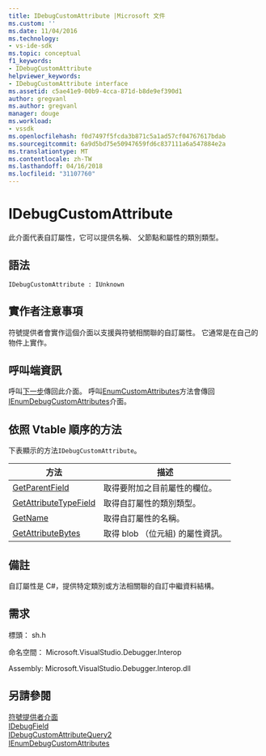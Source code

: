 ```yaml
---
title: IDebugCustomAttribute |Microsoft 文件
ms.custom: ''
ms.date: 11/04/2016
ms.technology:
- vs-ide-sdk
ms.topic: conceptual
f1_keywords:
- IDebugCustomAttribute
helpviewer_keywords:
- IDebugCustomAttribute interface
ms.assetid: c5ae41e9-00b9-4cca-871d-b8de9ef390d1
author: gregvanl
ms.author: gregvanl
manager: douge
ms.workload:
- vssdk
ms.openlocfilehash: f0d7497f5fcda3b871c5a1ad57cf04767617bdab
ms.sourcegitcommit: 6a9d5bd75e50947659fd6c837111a6a547884e2a
ms.translationtype: MT
ms.contentlocale: zh-TW
ms.lasthandoff: 04/16/2018
ms.locfileid: "31107760"
---
```

# <a name="idebugcustomattribute"></a>IDebugCustomAttribute
此介面代表自訂屬性，它可以提供名稱、 父節點和屬性的類別類型。  
  
## <a name="syntax"></a>語法  
  
```  
IDebugCustomAttribute : IUnknown  
```  
  
## <a name="notes-for-implementers"></a>實作者注意事項  
 符號提供者會實作這個介面以支援與符號相關聯的自訂屬性。 它通常是在自己的物件上實作。  
  
## <a name="notes-for-callers"></a>呼叫端資訊  
 呼叫[下一步](../../../extensibility/debugger/reference/ienumdebugcustomattributes-next.md)傳回此介面。 呼叫[EnumCustomAttributes](../../../extensibility/debugger/reference/idebugcustomattributequery2-enumcustomattributes.md)方法會傳回[IEnumDebugCustomAttributes](../../../extensibility/debugger/reference/ienumdebugcustomattributes.md)介面。  
  
## <a name="methods-in-vtable-order"></a>依照 Vtable 順序的方法  
 下表顯示的方法`IDebugCustomAttribute`。  
  
|方法|描述|  
|------------|-----------------|  
|[GetParentField](../../../extensibility/debugger/reference/idebugcustomattribute-getparentfield.md)|取得要附加之目前屬性的欄位。|  
|[GetAttributeTypeField](../../../extensibility/debugger/reference/idebugcustomattribute-getattributetypefield.md)|取得自訂屬性的類別類型。|  
|[GetName](../../../extensibility/debugger/reference/idebugcustomattribute-getname.md)|取得自訂屬性的名稱。|  
|[GetAttributeBytes](../../../extensibility/debugger/reference/idebugcustomattribute-getattributebytes.md)|取得 blob （位元組) 的屬性資訊。|  
  
## <a name="remarks"></a>備註  
 自訂屬性是 C#，提供特定類別或方法相關聯的自訂中繼資料結構。  
  
## <a name="requirements"></a>需求  
 標頭： sh.h  
  
 命名空間： Microsoft.VisualStudio.Debugger.Interop  
  
 Assembly: Microsoft.VisualStudio.Debugger.Interop.dll  
  
## <a name="see-also"></a>另請參閱  
 [符號提供者介面](../../../extensibility/debugger/reference/symbol-provider-interfaces.md)   
 [IDebugField](../../../extensibility/debugger/reference/idebugfield.md)   
 [IDebugCustomAttributeQuery2](../../../extensibility/debugger/reference/idebugcustomattributequery2.md)   
 [IEnumDebugCustomAttributes](../../../extensibility/debugger/reference/ienumdebugcustomattributes.md)
